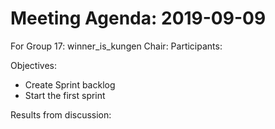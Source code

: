 # Meeting Agenda: 2019-09-09  
For Group 17: winner_is_kungen
Chair:
Participants: 

Objectives:
* Create Sprint backlog
* Start the first sprint

Results from discussion:
